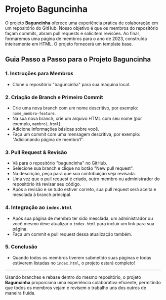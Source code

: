 # Projeto Baguncinha

O projeto **Baguncinha** oferece uma experiência prática de colaboração em um repositório do GitHub. Nosso objetivo é que os membros do repositório façam commits, abram pull requests e solicitem revisões. Ao final, formaremos uma página de membros para o ano de 2023, construída inteiramente em HTML. O projeto fornecerá um template base.

## Guia Passo a Passo para o Projeto Baguncinha

### 1. Instruções para Membros
- Clone o repositório "baguncinha" para sua máquina local.

### 2. Criação de Branch e Primeiro Commit
- Crie uma nova branch com um nome descritivo, por exemplo: `nome_membro-feature`.
- Na sua nova branch, crie um arquivo HTML com seu nome (por exemplo, `membro1.html`).
- Adicione informações básicas sobre você.
- Faça um commit com uma mensagem descritiva, por exemplo: "Adicionando página de membro1".

### 3. Pull Request & Revisão
- Vá para o repositório "baguncinha" no GitHub.
- Selecione sua branch e clique no botão "New pull request".
- Na descrição, peça para que sua contribuição seja revisada.
- Uma vez que o pull request é criado, outro membro ou administrador do repositório irá revisar seu código.
- Após a revisão e se tudo estiver correto, sua pull request será aceita e mesclada à branch principal.

### 4. Integração ao `index.html`
- Após sua página de membro ter sido mesclada, um administrador ou você mesmo deve atualizar o `index.html` para incluir um link para sua página.
- Faça um commit e pull request dessa atualização também.

### 5. Conclusão
- Quando todos os membros tiverem submetido suas páginas e todas estiverem listadas no `index.html`, o projeto estará completo!

---

Usando branches e rebase dentro do mesmo repositório, o projeto **Baguncinha** proporciona uma experiência colaborativa eficiente, permitindo que todos os membros vejam e revisem o trabalho uns dos outros de maneira fluida.
